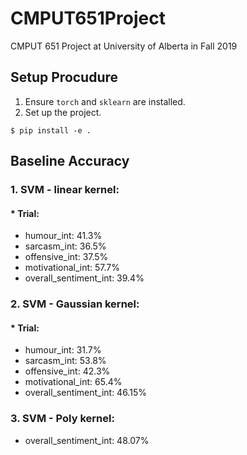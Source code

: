 # CMPUT651Project
CMPUT 651 Project at University of Alberta in Fall 2019

## Setup Procudure
1. Ensure `torch` and `sklearn` are installed.
2. Set up the project.
```
$ pip install -e .
```
## Baseline Accuracy
### 1. SVM - linear kernel: 
#### * Trial:
  * humour_int: 41.3%
  * sarcasm_int: 36.5%
  * offensive_int: 37.5%
  * motivational_int: 57.7%
  * overall_sentiment_int: 39.4%  
### 2. SVM - Gaussian kernel:
#### * Trial:
  * humour_int: 31.7%
  * sarcasm_int: 53.8%
  * offensive_int: 42.3%
  * motivational_int: 65.4%
  * overall_sentiment_int: 46.15%
### 3. SVM - Poly kernel:
  * overall_sentiment_int: 48.07%
